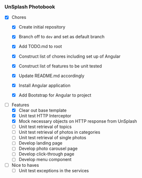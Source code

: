 ### UnSplash Photobook

- [x] Chores
    - [x] Create initial repository
    - [x] Branch off to `dev` and set as default branch
    - [x] Add TODO.md to root
    - [x] Construct list of chores including set up of Angular
    - [x] Construct list of features to be unit tested
    - [x] Update README.md accordingly
    - [x] Install Angular application
    - [x] Add Bootstrap for Angular to project


- [ ] Features
    - [x] Clear out base template
    - [x] Unit test HTTP Interceptor
    - [x] Mock necessary objects on HTTP response from UnSplash
    - [ ] Unit test retrieval of topics
    - [ ] Unit test retrieval of photos in categories
    - [ ] Unit test retrieval of single photos
    - [ ] Develop landing page
    - [ ] Develop photo carousel page
    - [ ] Develop click-through page
    - [ ] Develop menu component

- [ ] Nice to haves
    - [ ] Unit test exceptions in the services
